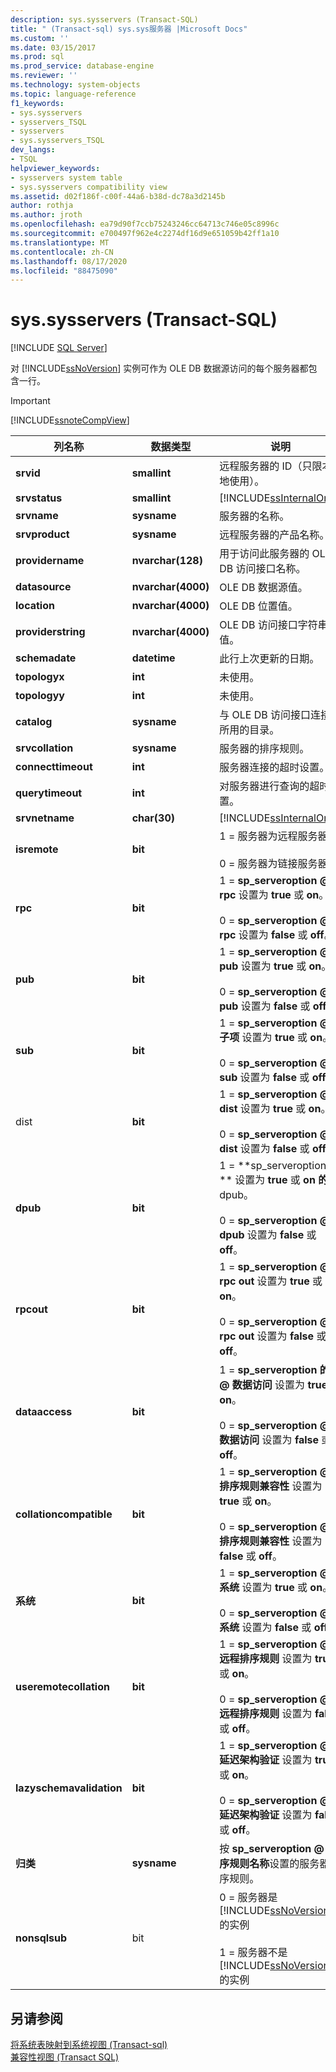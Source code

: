 ```yaml
---
description: sys.sysservers (Transact-SQL)
title: " (Transact-sql) sys.sys服务器 |Microsoft Docs"
ms.custom: ''
ms.date: 03/15/2017
ms.prod: sql
ms.prod_service: database-engine
ms.reviewer: ''
ms.technology: system-objects
ms.topic: language-reference
f1_keywords:
- sys.sysservers
- sysservers_TSQL
- sysservers
- sys.sysservers_TSQL
dev_langs:
- TSQL
helpviewer_keywords:
- sysservers system table
- sys.sysservers compatibility view
ms.assetid: d02f186f-c00f-44a6-b38d-dc78a3d2145b
author: rothja
ms.author: jroth
ms.openlocfilehash: ea79d90f7ccb75243246cc64713c746e05c8996c
ms.sourcegitcommit: e700497f962e4c2274df16d9e651059b42ff1a10
ms.translationtype: MT
ms.contentlocale: zh-CN
ms.lasthandoff: 08/17/2020
ms.locfileid: "88475090"
---
```

# <a name="syssysservers-transact-sql"></a>sys.sysservers (Transact-SQL)
[!INCLUDE [SQL Server](../../includes/applies-to-version/sqlserver.md)]

  对 [!INCLUDE[ssNoVersion](../../includes/ssnoversion-md.md)] 实例可作为 OLE DB 数据源访问的每个服务器都包含一行。  
  
> [!IMPORTANT]  
>  [!INCLUDE[ssnoteCompView](../../includes/ssnotecompview-md.md)]  
  
|列名称|数据类型|说明|  
|-----------------|---------------|-----------------|  
|**srvid**|**smallint**|远程服务器的 ID（只限本地使用）。|  
|**srvstatus**|**smallint**|[!INCLUDE[ssInternalOnly](../../includes/ssinternalonly-md.md)]|  
|**srvname**|**sysname**|服务器的名称。|  
|**srvproduct**|**sysname**|远程服务器的产品名称。|  
|**providername**|**nvarchar(128)**|用于访问此服务器的 OLE DB 访问接口名称。|  
|**datasource**|**nvarchar(4000)**|OLE DB 数据源值。|  
|**location**|**nvarchar(4000)**|OLE DB 位置值。|  
|**providerstring**|**nvarchar(4000)**|OLE DB 访问接口字符串值。|  
|**schemadate**|**datetime**|此行上次更新的日期。|  
|**topologyx**|**int**|未使用。|  
|**topologyy**|**int**|未使用。|  
|**catalog**|**sysname**|与 OLE DB 访问接口连接时所用的目录。|  
|**srvcollation**|**sysname**|服务器的排序规则。|  
|**connecttimeout**|**int**|服务器连接的超时设置。|  
|**querytimeout**|**int**|对服务器进行查询的超时设置。|  
|**srvnetname**|**char(30)**|[!INCLUDE[ssInternalOnly](../../includes/ssinternalonly-md.md)]|  
|**isremote**|**bit**|1 = 服务器为远程服务器。<br /><br /> 0 = 服务器为链接服务器。|  
|**rpc**|**bit**|1 = **sp_serveroption \@ rpc** 设置为 **true** 或 **on**。<br /><br /> 0 = **sp_serveroption \@ rpc** 设置为 **false** 或 **off**。|  
|**pub**|**bit**|1 = **sp_serveroption \@ pub** 设置为 **true** 或 **on**。<br /><br /> 0 = **sp_serveroption \@ pub** 设置为 **false** 或 **off**。|  
|**sub**|**bit**|1 = **sp_serveroption \@ 子项** 设置为 **true** 或 **on**。<br /><br /> 0 = **sp_serveroption \@ sub** 设置为 **false** 或 **off**。|  
|dist|**bit**|1 = **sp_serveroption \@ dist** 设置为 **true** 或 **on**。<br /><br /> 0 = **sp_serveroption \@ dist** 设置为 **false** 或 **off**。|  
|**dpub**|**bit**|1 = **sp_serveroption \@ ** 设置为 **true** 或 **on 的**dpub。<br /><br /> 0 = **sp_serveroption \@ dpub** 设置为 **false** 或 **off**。|  
|**rpcout**|**bit**|1 = **sp_serveroption \@ rpc out** 设置为 **true** 或 **on**。<br /><br /> 0 = **sp_serveroption \@ rpc out** 设置为 **false** 或 **off**。|  
|**dataaccess**|**bit**|1 = **sp_serveroption 的 \@ 数据访问** 设置为 **true** 或 **on**。<br /><br /> 0 = **sp_serveroption \@ 数据访问** 设置为 **false** 或 **off**。|  
|**collationcompatible**|**bit**|1 = **sp_serveroption \@ 排序规则兼容性** 设置为 **true** 或 **on**。<br /><br /> 0 = **sp_serveroption \@ 排序规则兼容性** 设置为 **false** 或 **off**。|  
|**系统**|**bit**|1 = **sp_serveroption \@ 系统** 设置为 **true** 或 **on**。<br /><br /> 0 = **sp_serveroption \@ 系统** 设置为 **false** 或 **off**。|  
|**useremotecollation**|**bit**|1 = **sp_serveroption \@ 远程排序规则** 设置为 **true** 或 **on**。<br /><br /> 0 = **sp_serveroption \@ 远程排序规则** 设置为 **false** 或 **off**。|  
|**lazyschemavalidation**|**bit**|1 = **sp_serveroption \@ 延迟架构验证** 设置为 **true** 或 **on**。<br /><br /> 0 = **sp_serveroption \@ 延迟架构验证** 设置为 **false** 或 **off**。|  
|**归类**|**sysname**|按 **sp_serveroption \@ 排序规则名称**设置的服务器排序规则。|  
|**nonsqlsub**|bit|0 = 服务器是 [!INCLUDE[ssNoVersion](../../includes/ssnoversion-md.md)] 的实例<br /><br /> 1 = 服务器不是 [!INCLUDE[ssNoVersion](../../includes/ssnoversion-md.md)] 的实例|  
  
## <a name="see-also"></a>另请参阅  
 [将系统表映射到系统视图 &#40;Transact-sql&#41;](../../relational-databases/system-tables/mapping-system-tables-to-system-views-transact-sql.md)   
 [兼容性视图 (Transact SQL)](~/relational-databases/system-compatibility-views/system-compatibility-views-transact-sql.md)  
  
  
